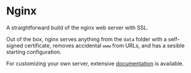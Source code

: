 # Nginx

A straightforward build of the nginx web server with SSL.

Out of the box, nginx serves anything from the `data` folder with a self-signed certificate, removes accidental `www` from URLs, and has a sesible starting configuration.

For customizing your own server, extensive [documentation](http://wiki.nginx.org/NginxConfiguration) is available.
